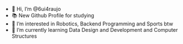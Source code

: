 - 👋 Hi, I’m @6ui4raujo
- 📚 New Github Profile for studying
- 👀 I’m interested in Robotics, Backend Programming and Sports btw
- 🌱 I’m currently learning Data Design and Development and Computer Structures



<!---
6ui4raujo/6ui4raujo is a ✨ special ✨ repository because its `README.md` (this file) appears on your GitHub profile.
You can click the Preview link to take a look at your changes.
--->
